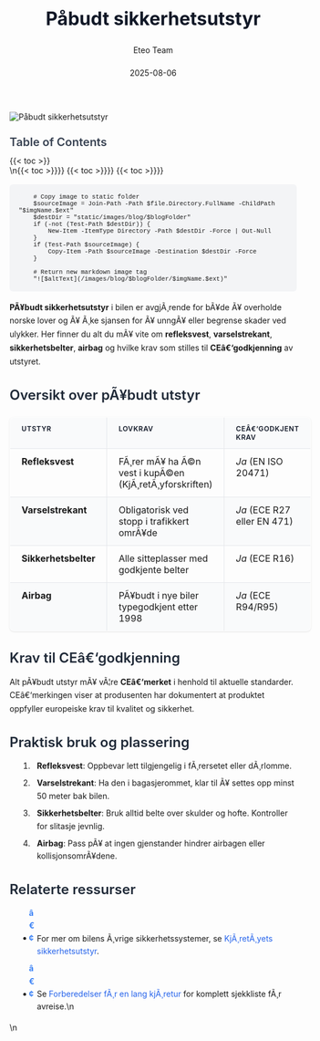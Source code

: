 ﻿---
title: "Påbudt sikkerhetsutstyr"
date: 2025-08-06
draft: false
author: "Eteo Team"
description: "En komplett guide til påbudt sikkerhetsutstyr for førerkortteorien i bil, inkludert refleksvest, varselstrekant, sikkerhetsbelter og airbag."
categories: ["Driving Theory"]
tags: ["driving", "theory", "safety"]
featured_image: "/images/blog/paabudt-sikkerhetsutstyr/paabudt-sikkerhetsutstyr-image.svg"
---

<style>
/* Base text styling */
.article-content {
  font-family: 'Inter', -apple-system, BlinkMacSystemFont, 'Segoe UI', Roboto, Oxygen, Ubuntu, Cantarell, 'Open Sans', 'Helvetica Neue', sans-serif;
  line-height: 1.6;
  color: #1f2937;
  font-size: 16px;
}

/* Headers */
h1 {
  font-size: 2rem;
  font-weight: 700;
  margin: 2rem 0 1.5rem;
  color: #111827;
}

h2 {
  font-size: 1.5rem;
  font-weight: 600;
  margin: 2rem 0 1rem;
  color: #1f2937;
}

h3 {
  font-size: 1.25rem;
  font-weight: 600;
  margin: 1.5rem 0 0.75rem;
  color: #374151;
}

/* Paragraphs */
p {
  margin: 1rem 0;
  line-height: 1.7;
}

/* Lists */
ul, ol {
  margin: 1rem 0 1rem 1.5rem;
  padding-left: 1rem;
}

li {
  margin-bottom: 0.5rem;
  line-height: 1.6;
  position: relative;
  padding-left: 0.5rem;
}

ul > li::before {
  content: 'â€¢';
  color: #3b82f6;
  font-weight: bold;
  display: inline-block;
  width: 1em;
  margin-left: -1em;
}

/* Links */
a {
  color: #2563eb;
  text-decoration: none;
  transition: color 0.2s ease;
}

a:hover {
  color: #1d4ed8;
  text-decoration: underline;
}

/* Code blocks */
pre, code {
  font-family: 'SFMono-Regular', Consolas, 'Liberation Mono', Menlo, monospace;
  background-color: #f3f4f6;
  border-radius: 0.375rem;
  font-size: 0.875em;
}

pre {
  padding: 1rem;
  overflow-x: auto;
  margin: 1rem 0;
}

code {
  padding: 0.2em 0.4em;
}

/* Blockquotes */
blockquote {
  border-left: 4px solid #e5e7eb;
  margin: 1.5rem 0;
  padding: 0.75rem 1rem 0.75rem 1.5rem;
  background-color: #f9fafb;
  color: #4b5563;
  font-style: italic;
}

/* Tables */
table {
  margin: 1.5rem auto !important;
  border-collapse: collapse !important;
  width: 100% !important;
  max-width: 100%;
  box-shadow: 0 1px 3px rgba(0,0,0,0.1) !important;
  border-radius: 0.5rem !important;
  overflow: hidden !important;
  border: 1px solid #e5e7eb !important;
  display: table !important;
}

th, td {
  padding: 0.75rem 1.25rem !important;
  text-align: left !important;
  border: 1px solid #e5e7eb !important;
  vertical-align: top;
}

th {
  background-color: #f9fafb !important;
  font-weight: 600 !important;
  color: #111827 !important;
  text-transform: uppercase !important;
  font-size: 0.75rem !important;
  letter-spacing: 0.05em !important;
}

tr:nth-child(even) {
  background-color: #f9fafb !important;
}

tr:hover {
  background-color: #f3f4f6 !important;
}

/* Responsive adjustments */
@media (max-width: 768px) {
  .article-content {
    font-size: 15px;
  }
  
  h1 { font-size: 1.75rem; }
  h2 { font-size: 1.375rem; }
  h3 { font-size: 1.125rem; }
  
  table {
    display: block !important;
    overflow-x: auto !important;
    -webkit-overflow-scrolling: touch;
  }
}
</style>


<div class="blog-content">
  <div class="featured-image">
    <img src="/images/blog/paabudt-sikkerhetsutstyr/paabudt-sikkerhetsutstyr-image.svg" alt="Påbudt sikkerhetsutstyr" class="img-fluid rounded">
  </div>

  <div class="toc-container mt-4 mb-4">
    <h3>Table of Contents</h3>
    {{< toc >}}
  </div>

  <div class="blog-body">\n{{< toc >}}}}
{{< toc >}}}}
{{< toc >}}}}

        
        
        # Copy image to static folder
        $sourceImage = Join-Path -Path $file.Directory.FullName -ChildPath "$imgName.$ext"
        $destDir = "static/images/blog/$blogFolder"
        if (-not (Test-Path $destDir)) {
            New-Item -ItemType Directory -Path $destDir -Force | Out-Null
        }
        if (Test-Path $sourceImage) {
            Copy-Item -Path $sourceImage -Destination $destDir -Force
        }
        
        # Return new markdown image tag
        "![$altText](/images/blog/$blogFolder/$imgName.$ext)"
    

**PÃ¥budt sikkerhetsutstyr** i bilen er avgjÃ¸rende for bÃ¥de Ã¥ overholde norske lover og Ã¥ Ã¸ke sjansen for Ã¥ unngÃ¥ eller begrense skader ved ulykker. Her finner du alt du mÃ¥ vite om **refleksvest**, **varselstrekant**, **sikkerhetsbelter**, **airbag** og hvilke krav som stilles til **CEâ€‘godkjenning** av utstyret.

## Oversikt over pÃ¥budt utstyr

| Utstyr             | Lovkrav                                           | CEâ€‘godkjent krav           |
|--------------------|---------------------------------------------------|----------------------------|
| **Refleksvest**    | FÃ¸rer mÃ¥ ha Ã©n vest i kupÃ©en (KjÃ¸retÃ¸yforskriften) | *Ja* (EN ISO 20471)        |
| **Varselstrekant** | Obligatorisk ved stopp i trafikkert omrÃ¥de        | *Ja* (ECE R27 eller EN 471)|
| **Sikkerhetsbelter** | Alle sitteplasser med godkjente belter           | *Ja* (ECE R16)             |
| **Airbag**         | PÃ¥budt i nye biler typegodkjent etter 1998        | *Ja* (ECE R94/R95)         |

## Krav til CEâ€‘godkjenning

Alt pÃ¥budt utstyr mÃ¥ vÃ¦re **CEâ€‘merket** i henhold til aktuelle standarder. CEâ€‘merkingen viser at produsenten har dokumentert at produktet oppfyller europeiske krav til kvalitet og sikkerhet.

## Praktisk bruk og plassering

1. **Refleksvest**: Oppbevar lett tilgjengelig i fÃ¸rersetet eller dÃ¸rlomme.
2. **Varselstrekant**: Ha den i bagasjerommet, klar til Ã¥ settes opp minst 50 meter bak bilen.
3. **Sikkerhetsbelter**: Bruk alltid belte over skulder og hofte. Kontroller for slitasje jevnlig.
4. **Airbag**: Pass pÃ¥ at ingen gjenstander hindrer airbagen eller kollisjonsomrÃ¥dene.

## Relaterte ressurser

* For mer om bilens Ã¸vrige sikkerhetssystemer, se [KjÃ¸retÃ¸yets sikkerhetsutstyr](/blogs/teori/kjoretoyets-sikkerhetsutstyr "KjÃ¸retÃ¸yets sikkerhetsutstyr - Passiv og aktiv sikkerhet").
* Se [Forberedelser fÃ¸r en lang kjÃ¸retur](/blogs/teori/forberedelser-for-en-lang-kjoretur "Forberedelser fÃ¸r en lang kjÃ¸retur - Guide og sjekkliste") for komplett sjekkliste fÃ¸r avreise.\n  </div>\n</div>
